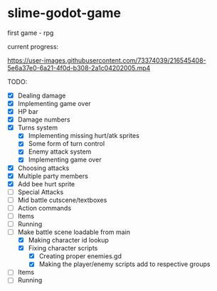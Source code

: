 # slime-godot-game
first game - rpg

current progress:

https://user-images.githubusercontent.com/73374039/216545408-5e6a37e0-6a21-4f0d-b308-2a1c04202005.mp4



TODO:
- [x] Dealing damage
- [x] Implementing game over
- [x] HP bar
- [x] Damage numbers
- [x] Turns system
	- [x] Implementing missing hurt/atk sprites
	- [x] Some form of turn control
	- [x] Enemy attack system
    - [x] Implementing game over
- [x] Choosing attacks
- [x] Multiple party members
- [x] Add bee hurt sprite
- [ ] Special Attacks
- [ ] Mid battle cutscene/textboxes
- [ ] Action commands
- [ ] Items
- [ ] Running
- [ ] Make battle scene loadable from main
    - [x] Making character id lookup
    - [x] Fixing character scripts
        - [x] Creating proper enemies.gd
        - [x] Making the player/enemy scripts add to respective groups
- [ ] Items
- [ ] Running
